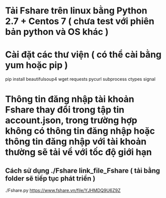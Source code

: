 # Tải Fshare trên linux bằng Python 2.7 + Centos 7 ( chưa test với phiên bản python và OS khác )

# Cài đặt các thư viện ( có thể cài bằng yum  hoặc pip )

pip install beautifulsoup4 wget requests pycurl subprocess ctypes signal

# Thông tin đăng nhập tài khoản Fshare thay đổi trong tập tin account.json, trong trường hợp không có thông tin đăng nhập hoặc thông tin đăng nhập với tài khoản thường sẽ tải về với tốc độ giới hạn

## Cách sử dụng ./Fshare link_file_Fshare ( tải bằng folder sẽ tiếp tục phát triển )

./Fshare.py https://www.fshare.vn/file/YJHMDQ9U6Z9Z
